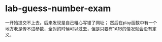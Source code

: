 # lab-guess-number-exam
一开始提交不上去，后来发现是自己粗心写错了网址；
然后在play函数中有一个地方老是传不进参数，全对的时候可以过去，但是只要有1A1B的情况就会没有定义。